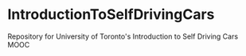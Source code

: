 # IntroductionToSelfDrivingCars
Repository for University of Toronto's Introduction to Self Driving Cars MOOC
